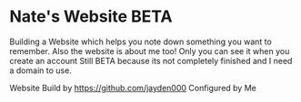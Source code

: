 # Nate's Website BETA
Building a Website which helps you note down something you want to remember. Also the website is about me too!
Only you can see it when you create an account
Still BETA because its not completely finished and I need a domain to use.

Website Build by https://github.com/jayden000
Configured by Me
